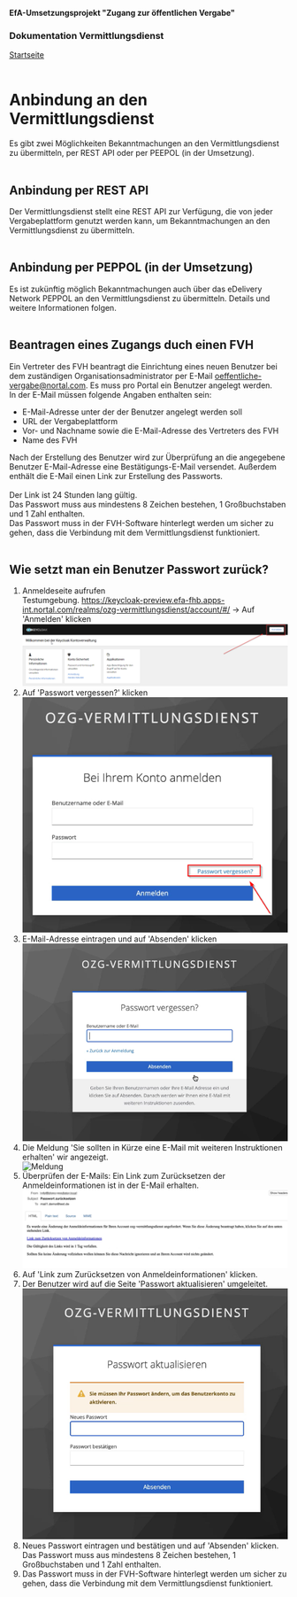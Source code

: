 **EfA-Umsetzungsprojekt "Zugang zur öffentlichen Vergabe"**
### Dokumentation Vermittlungsdienst
[Startseite](Readme.md)
<br><br>

# Anbindung an den Vermittlungsdienst
Es gibt zwei Möglichkeiten Bekanntmachungen an den Vermittlungsdienst zu übermitteln, per REST API oder per PEEPOL (in der Umsetzung).
<br><br>

## Anbindung per REST API
Der Vermittlungsdienst stellt eine REST API zur Verfügung, die von jeder Vergabeplattform genutzt werden kann, um Bekanntmachungen an den Vermittlungsdienst zu übermitteln.
<br><br>

## Anbindung per PEPPOL (in der Umsetzung)
Es ist zukünftig möglich Bekanntmachungen auch über das eDelivery Network PEPPOL an den Vermittlungsdienst zu übermitteln. Details und weitere Informationen folgen. 
<br><br>

## Beantragen eines Zugangs duch einen FVH
Ein Vertreter des FVH beantragt die Einrichtung eines neuen Benutzer bei dem zuständigen Organisationsadministrator per E-Mail oeffentliche-vergabe@nortal.com. Es muss pro Portal ein Benutzer angelegt werden.<br>
In der E-Mail müssen folgende Angaben enthalten sein:

- E-Mail-Adresse unter der der Benutzer angelegt werden soll
- URL der Vergabeplattform
- Vor- und Nachname sowie die E-Mail-Adresse des Vertreters des FVH
- Name des FVH

Nach der Erstellung des Benutzer wird zur Überprüfung an die angegebene Benutzer E-Mail-Adresse eine Bestätigungs-E-Mail versendet. Außerdem enthält die E-Mail einen Link zur Erstellung des Passworts.
<br><br>
Der Link ist 24 Stunden lang gültig.<br>
Das Passwort muss aus mindestens 8 Zeichen bestehen, 1 Großbuchstaben und 1 Zahl enthalten.<br>
Das Passwort muss in der FVH-Software hinterlegt werden um sicher zu gehen, dass die Verbindung mit dem Vermittlungsdienst funktioniert.
<br><br>

## Wie setzt man ein Benutzer Passwort zurück?
1. Anmeldeseite aufrufen<br>
Testumgebung. https://keycloak-preview.efa-fhb.apps-int.nortal.com/realms/ozg-vermittlungsdienst/account/#/ → Auf 'Anmelden' klicken<br>
![Anmeldeseite aufrufen](images/kc_anmeldeseite.png)
2. Auf 'Passwort vergessen?' klicken<br>
![Auf Passwort vergessen](images/kc_login.png)
3. E-Mail-Adresse eintragen und auf 'Absenden' klicken<br>
![E-Mail eintragen](images/kc_passwort_vergessen.png)
4. Die Meldung 'Sie sollten in Kürze eine E-Mail mit weiteren Instruktionen erhalten' wir angezeigt.<br>
![Meldung](images/kc_nachricht_best%C3%A4tigungsemail.png)
5. Überprüfen der E-Mails: Ein Link zum Zurücksetzen der Anmeldeinformationen ist in der E-Mail erhalten.<br>
![Bestätigungs-E-Mail](images/e-mail_passwort_zuruecksetzen.png)
6. Auf 'Link zum Zurücksetzen von Anmeldeinformationen' klicken.
7. Der Benutzer wird auf die Seite 'Passwort aktualisieren' umgeleitet.<br>
![PAsswort aktualisieren](images/kc_passwort_aktualisieren.png)
8. Neues Passwort eintragen und bestätigen und auf 'Absenden' klicken.<br>
Das Passwort muss aus mindestens 8 Zeichen bestehen, 1 Großbuchstaben und 1 Zahl enthalten.
9. Das Passwort muss in der FVH-Software hinterlegt werden um sicher zu gehen, dass die Verbindung mit dem Vermittlungsdienst funktioniert.